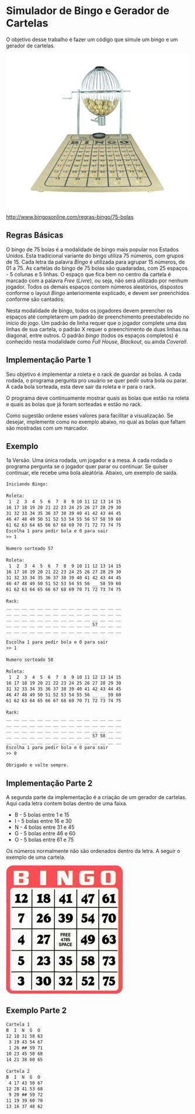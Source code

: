# Simulador de Bingo e Gerador de Cartelas

O objetivo desse trabalho é fazer um código que simule um bingo e um
gerador de cartelas.

![Roleta e Mesa](roleta.jpg)

<http://www.bingosonline.com/regras-bingo/75-bolas>

## Regras Básicas

O bingo de 75 bolas é a modalidade de bingo mais popular nos Estados
Unidos. Esta tradicional variante do bingo utiliza 75 números, com
grupos de 15. Cada letra da palavra *Bingo* é utilizada para agrupar
15 números, de 01 a 75. As cartelas do bingo de 75 bolas são quadaradas,
com 25 espaços - 5 colunas e 5 linhas. O espaço que fica bem no centro
da cartela é marcado com a palavra *Free* (*Livre*), ou seja, não
será utilizado por nenhum jogador. Todos os demais espaços contem
números aleatórios, dispostos conforme o layout *Bingo* anteriormente
explicado, e devem ser preenchidos conforme são cantados.

Nesta modalidade de bingo, todos os jogadores devem preencher os espaços
até completarem um padrão de preenchimento preestabelecido no início do
jogo. Um padrão de linha requer que o jogador complete uma das linhas de
sua cartela, o padrão X requer o preenchimento de duas linhas na
diagonal, entre outros. O padrão *bingo* (todos os espaços completos)
é conhecido nesta modalidade como *Full House*, *Blackout*, ou ainda
*Coverall*.

## Implementação Parte 1

Seu objetivo é implementar a roleta e o rack de guardar as bolas. A cada
rodada, o programa pergunta pro usuário se quer pedir outra bola ou
parar. A cada bola sorteada, esta deve sair da roleta e ir para o rack.

O programa deve continuamente mostrar quais as bolas que estão na
roleta e quais as bolas que já foram sorteadas e estão no rack.

Como sugestão ordene esses valores para facilitar a visualização. Se
desejar, implemente como no exemplo abaixo, no qual as bolas que faltam
são mostradas com um marcador.

## Exemplo

1a Versão. Uma única rodada, um jogador e a mesa. A cada rodada o
programa pergunta se o jogador quer parar ou continuar. Se quiser
continuar, ele recebe uma bola aleatória. Abaixo, um exemplo de saída.

    Iniciando Bingo:

    Roleta:
     1  2  3  4  5  6  7  8  9 10 11 12 13 14 15 
    16 17 18 19 20 21 22 23 24 25 26 27 28 29 30 
    31 32 33 34 35 36 37 38 39 40 41 42 43 44 45 
    46 47 48 49 50 51 52 53 54 55 56 57 58 59 60 
    61 62 63 64 65 66 67 68 69 70 71 72 73 74 75 
    Escolha 1 para pedir bola e 0 para sair
    >> 1

    Numero sorteado 57

    Roleta:
     1  2  3  4  5  6  7  8  9 10 11 12 13 14 15 
    16 17 18 19 20 21 22 23 24 25 26 27 28 29 30 
    31 32 33 34 35 36 37 38 39 40 41 42 43 44 45 
    46 47 48 49 50 51 52 53 54 55 56 __ 58 59 60 
    61 62 63 64 65 66 67 68 69 70 71 72 73 74 75 

    Rack:
    __ __ __ __ __ __ __ __ __ __ __ __ __ __ __ 
    __ __ __ __ __ __ __ __ __ __ __ __ __ __ __ 
    __ __ __ __ __ __ __ __ __ __ __ __ __ __ __ 
    __ __ __ __ __ __ __ __ __ __ __ 57 __ __ __ 
    __ __ __ __ __ __ __ __ __ __ __ __ __ __ __ 

    Escolha 1 para pedir bola e 0 para sair
    >> 1

    Numero sorteado 58

    Roleta:
     1  2  3  4  5  6  7  8  9 10 11 12 13 14 15 
    16 17 18 19 20 21 22 23 24 25 26 27 28 29 30 
    31 32 33 34 35 36 37 38 39 40 41 42 43 44 45 
    46 47 48 49 50 51 52 53 54 55 56 __ __ 59 60 
    61 62 63 64 65 66 67 68 69 70 71 72 73 74 75 

    Rack:
    __ __ __ __ __ __ __ __ __ __ __ __ __ __ __ 
    __ __ __ __ __ __ __ __ __ __ __ __ __ __ __ 
    __ __ __ __ __ __ __ __ __ __ __ __ __ __ __ 
    __ __ __ __ __ __ __ __ __ __ __ 57 58 __ __ 
    __ __ __ __ __ __ __ __ __ __ __ __ __ __ __ 
    Escolha 1 para pedir bola e 0 para sair
    >> 0

    Obrigado e volte sempre.

## Implementação Parte 2

A segunda parte da implementação é a criação de um gerador de cartelas.
Aqui cada letra contem bolas dentro de uma faixa.

- B - 5 bolas entre 1 e 15
- I - 5 bolas entre 16 e 30
- N - 4 bolas entre 31 e 45
- G - 5 bolas entre 46 e 60
- O - 5 bolas entre 61 e 75

Os números normalmente não são ordenados dentro da letra. A seguir o
exemplo de uma cartela.

![Cartela](cartela.jpg)

## Exemplo Parte 2

    Cartela 1
    B  I  N  G  O
    12 18 31 58 63 
     3 19 43 54 67 
     1 26 ## 59 71 
    10 23 45 50 68 
    14 21 38 60 65 

    Cartela 2
    B  I  N  G  O
     4 17 43 50 67 
    12 28 41 53 68 
     9 20 ## 59 72 
    11 19 39 60 70 
    13 16 37 48 62
